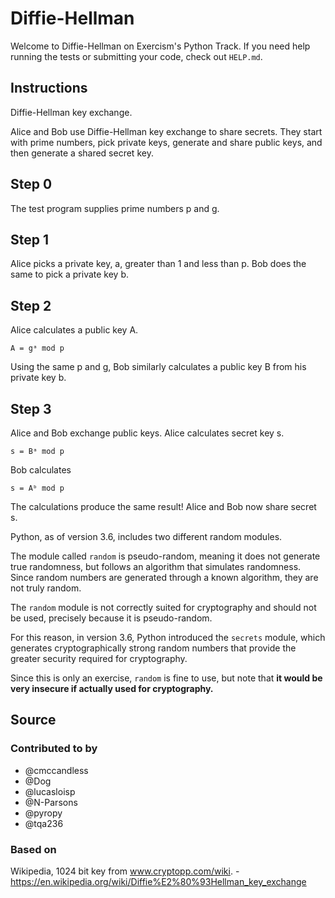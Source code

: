 # Diffie-Hellman

Welcome to Diffie-Hellman on Exercism's Python Track.
If you need help running the tests or submitting your code, check out `HELP.md`.

## Instructions

Diffie-Hellman key exchange.

Alice and Bob use Diffie-Hellman key exchange to share secrets.
They start with prime numbers, pick private keys, generate and share public keys, and then generate a shared secret key.

## Step 0

The test program supplies prime numbers p and g.

## Step 1

Alice picks a private key, a, greater than 1 and less than p.
Bob does the same to pick a private key b.

## Step 2

Alice calculates a public key A.

    A = gᵃ mod p

Using the same p and g, Bob similarly calculates a public key B from his private key b.

## Step 3

Alice and Bob exchange public keys.
Alice calculates secret key s.

    s = Bᵃ mod p

Bob calculates

    s = Aᵇ mod p

The calculations produce the same result!
Alice and Bob now share secret s.

Python, as of version 3.6, includes two different random modules.

The module called `random` is pseudo-random, meaning it does not generate
true randomness, but follows an algorithm that simulates randomness.
Since random numbers are generated through a known algorithm, they are not truly random.

The `random` module is not correctly suited for cryptography and should not be used,
precisely because it is pseudo-random.

For this reason, in version 3.6, Python introduced the `secrets` module, which generates
cryptographically strong random numbers that provide the greater security required for cryptography.

Since this is only an exercise, `random` is fine to use, but note that **it would be
very insecure if actually used for cryptography.**

## Source

### Contributed to by

- @cmccandless
- @Dog
- @lucasloisp
- @N-Parsons
- @pyropy
- @tqa236

### Based on

Wikipedia, 1024 bit key from www.cryptopp.com/wiki. - https://en.wikipedia.org/wiki/Diffie%E2%80%93Hellman_key_exchange
